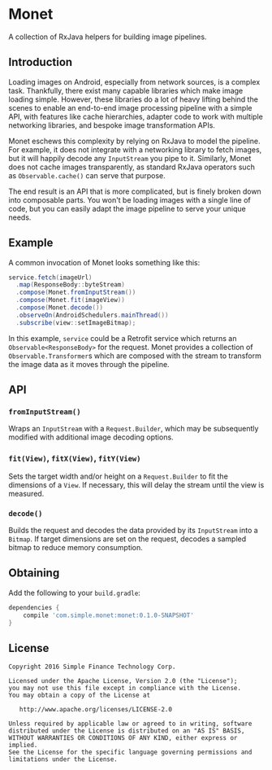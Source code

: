 # Monet

A collection of RxJava helpers for building image pipelines.

## Introduction

Loading images on Android, especially from network sources, is a complex task.
Thankfully, there exist many capable libraries which make image loading simple.
However, these libraries do a lot of heavy lifting behind the scenes to enable
an end-to-end image processing pipeline with a simple API, with features like
cache hierarchies, adapter code to work with multiple networking libraries, and
bespoke image transformation APIs.

Monet eschews this complexity by relying on RxJava to model the pipeline. For
example, it does not integrate with a networking library to fetch images, but it
will happily decode any `InputStream` you pipe to it. Similarly, Monet does not
cache images transparently, as standard RxJava operators such as
`Observable.cache()` can serve that purpose.

The end result is an API that is more complicated, but is finely broken down
into composable parts. You won't be loading images with a single line of code,
but you can easily adapt the image pipeline to serve your unique needs.

## Example

A common invocation of Monet looks something like this:

```java
service.fetch(imageUrl)
  .map(ResponseBody::byteStream)
  .compose(Monet.fromInputStream())
  .compose(Monet.fit(imageView))
  .compose(Monet.decode())
  .observeOn(AndroidSchedulers.mainThread())
  .subscribe(view::setImageBitmap);
```

In this example, `service` could be a Retrofit service which returns an
`Observable<ResponseBody>` for the request. Monet provides a collection of
`Observable.Transformer`s which are composed with the stream to transform the
image data as it moves through the pipeline.

## API

### `fromInputStream()`

Wraps an `InputStream` with a `Request.Builder`, which may be subsequently
modified with additional image decoding options.

### `fit(View)`, `fitX(View)`, `fitY(View)`

Sets the target width and/or height on a `Request.Builder` to fit the dimensions
of a `View`. If necessary, this will delay the stream until the view is
measured.

### `decode()`

Builds the request and decodes the data provided by its `InputStream` into a
`Bitmap`. If target dimensions are set on the request, decodes a sampled bitmap
to reduce memory consumption.

## Obtaining

Add the following to your `build.gradle`:

```groovy
dependencies {
    compile 'com.simple.monet:monet:0.1.0-SNAPSHOT'
}
```

## License

```
Copyright 2016 Simple Finance Technology Corp.

Licensed under the Apache License, Version 2.0 (the "License");
you may not use this file except in compliance with the License.
You may obtain a copy of the License at

   http://www.apache.org/licenses/LICENSE-2.0

Unless required by applicable law or agreed to in writing, software
distributed under the License is distributed on an "AS IS" BASIS,
WITHOUT WARRANTIES OR CONDITIONS OF ANY KIND, either express or implied.
See the License for the specific language governing permissions and
limitations under the License.
```

